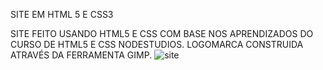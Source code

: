 SITE EM HTML 5 E CSS3

SITE FEITO USANDO HTML5 E CSS COM BASE NOS APRENDIZADOS DO CURSO DE HTML5 E CSS NODESTUDIOS. LOGOMARCA CONSTRUIDA ATRAVÉS DA FERRAMENTA GIMP.
![site](https://user-images.githubusercontent.com/81111102/113064072-ba2ea480-918c-11eb-8058-37c4b4ecb3c5.jpg)
